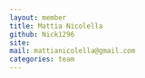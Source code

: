 ```yaml
---
layout: member
title: Mattia Nicolella
github: Nick1296
site: 
mail: mattianicolella@gmail.com
categories: team
---
```

 
